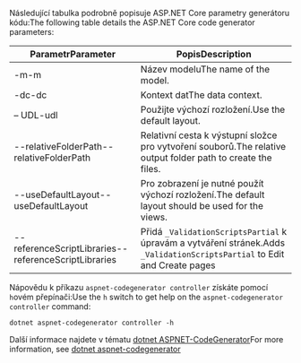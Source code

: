 <span data-ttu-id="5635a-101">Následující tabulka podrobně popisuje ASP.NET Core parametry generátoru kódu:</span><span class="sxs-lookup"><span data-stu-id="5635a-101">The following table details the ASP.NET Core code generator parameters:</span></span>

| <span data-ttu-id="5635a-102">Parametr</span><span class="sxs-lookup"><span data-stu-id="5635a-102">Parameter</span></span>               | <span data-ttu-id="5635a-103">Popis</span><span class="sxs-lookup"><span data-stu-id="5635a-103">Description</span></span>|
| ----------------- | ------------ |
| <span data-ttu-id="5635a-104">-m</span><span class="sxs-lookup"><span data-stu-id="5635a-104">-m</span></span>  | <span data-ttu-id="5635a-105">Název modelu</span><span class="sxs-lookup"><span data-stu-id="5635a-105">The name of the model.</span></span> |
| <span data-ttu-id="5635a-106">-dc</span><span class="sxs-lookup"><span data-stu-id="5635a-106">-dc</span></span>  | <span data-ttu-id="5635a-107">Kontext dat</span><span class="sxs-lookup"><span data-stu-id="5635a-107">The data context.</span></span> |
| <span data-ttu-id="5635a-108">– UDL</span><span class="sxs-lookup"><span data-stu-id="5635a-108">-udl</span></span> | <span data-ttu-id="5635a-109">Použijte výchozí rozložení.</span><span class="sxs-lookup"><span data-stu-id="5635a-109">Use the default layout.</span></span> |
| <span data-ttu-id="5635a-110">--relativeFolderPath</span><span class="sxs-lookup"><span data-stu-id="5635a-110">--relativeFolderPath</span></span> | <span data-ttu-id="5635a-111">Relativní cesta k výstupní složce pro vytvoření souborů.</span><span class="sxs-lookup"><span data-stu-id="5635a-111">The relative output folder path to create the files.</span></span> |
| <span data-ttu-id="5635a-112">--useDefaultLayout</span><span class="sxs-lookup"><span data-stu-id="5635a-112">--useDefaultLayout</span></span> | <span data-ttu-id="5635a-113">Pro zobrazení je nutné použít výchozí rozložení.</span><span class="sxs-lookup"><span data-stu-id="5635a-113">The default layout should be used for the views.</span></span> |
| <span data-ttu-id="5635a-114">--referenceScriptLibraries</span><span class="sxs-lookup"><span data-stu-id="5635a-114">--referenceScriptLibraries</span></span> | <span data-ttu-id="5635a-115">Přidá `_ValidationScriptsPartial` k úpravám a vytváření stránek.</span><span class="sxs-lookup"><span data-stu-id="5635a-115">Adds `_ValidationScriptsPartial` to Edit and Create pages</span></span> |

<span data-ttu-id="5635a-116">Nápovědu k příkazu `aspnet-codegenerator controller` získáte pomocí `h`ovém přepínači:</span><span class="sxs-lookup"><span data-stu-id="5635a-116">Use the `h` switch to get help on the `aspnet-codegenerator controller` command:</span></span>

```dotnetcli
dotnet aspnet-codegenerator controller -h
```

<span data-ttu-id="5635a-117">Další informace najdete v tématu [dotnet ASPNET-CodeGenerator](xref:fundamentals/tools/dotnet-aspnet-codegenerator)</span><span class="sxs-lookup"><span data-stu-id="5635a-117">For more information, see [dotnet aspnet-codegenerator](xref:fundamentals/tools/dotnet-aspnet-codegenerator)</span></span>
